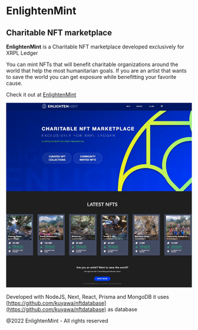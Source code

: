 # EnlightenMint
## Charitable NFT marketplace

**EnlightenMint** is a Charitable NFT marketplace developed exclusively for XRPL Ledger

You can mint NFTs that will benefit charitable organizations around the world that help the most humanitarian goals. If you are an artist that wants to save the world you can get exposure while benefitting your favorite cause.

Check it out at [EnlightenMint](https://nftmarket-kuyawa.vercel.app)

![ENLIGHTEN](public/media/images/webshot.jpg)

Developed with NodeJS, Next, React, Prisma and MongoDB it uses [https://github.com/kuyawa/nftdatabase](https://github.com/kuyawa/nftdatabase) as database

@2022 EnlightenMint - All rights reserved